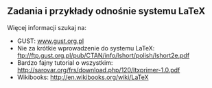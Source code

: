 Zadania i przykłady odnośnie systemu LaTeX
------------------------------------------

Więcej informacji szukaj na:
* GUST: www.gust.org.pl
* Nie za krótkie wprowadzenie do systemu LaTeX: ftp://ftp.gust.org.pl/pub/CTAN/info/lshort/polish/lshort2e.pdf
* Bardzo fajny tutorial o wszystkim: http://sarovar.org/frs/download.php/120/ltxprimer-1.0.pdf
* Wikibooks: http://en.wikibooks.org/wiki/LaTeX
